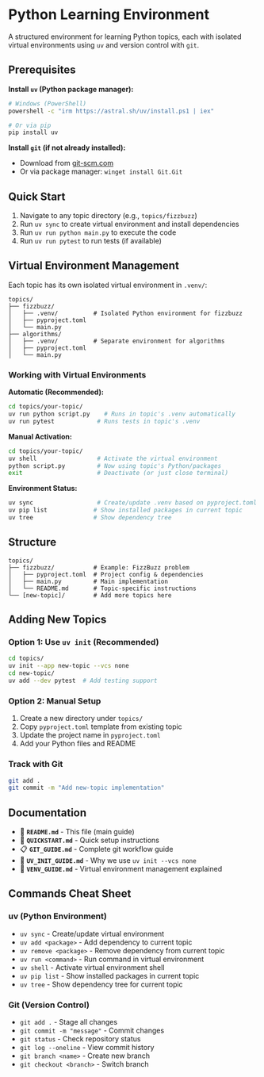 # Python Learning Environment

A structured environment for learning Python topics, each with isolated virtual environments using `uv` and version control with `git`.

## Prerequisites

**Install `uv` (Python package manager):**
```bash
# Windows (PowerShell)
powershell -c "irm https://astral.sh/uv/install.ps1 | iex"

# Or via pip
pip install uv
```

**Install `git` (if not already installed):**
- Download from [git-scm.com](https://git-scm.com/)
- Or via package manager: `winget install Git.Git`

## Quick Start

1. Navigate to any topic directory (e.g., `topics/fizzbuzz`)
2. Run `uv sync` to create virtual environment and install dependencies
3. Run `uv run python main.py` to execute the code
4. Run `uv run pytest` to run tests (if available)

## Virtual Environment Management

Each topic has its own isolated virtual environment in `.venv/`:

```
topics/
├── fizzbuzz/
│   ├── .venv/          # Isolated Python environment for fizzbuzz
│   ├── pyproject.toml
│   └── main.py
├── algorithms/
│   ├── .venv/          # Separate environment for algorithms
│   ├── pyproject.toml
│   └── main.py
```

### Working with Virtual Environments

**Automatic (Recommended):**
```bash
cd topics/your-topic/
uv run python script.py    # Runs in topic's .venv automatically
uv run pytest            # Runs tests in topic's .venv
```

**Manual Activation:**
```bash
cd topics/your-topic/
uv shell                 # Activate the virtual environment
python script.py         # Now using topic's Python/packages
exit                     # Deactivate (or just close terminal)
```

**Environment Status:**
```bash
uv sync                  # Create/update .venv based on pyproject.toml
uv pip list             # Show installed packages in current topic
uv tree                 # Show dependency tree
```

## Structure

```
topics/
├── fizzbuzz/           # Example: FizzBuzz problem
│   ├── pyproject.toml  # Project config & dependencies
│   ├── main.py         # Main implementation
│   └── README.md       # Topic-specific instructions
└── [new-topic]/        # Add more topics here
```

## Adding New Topics

### Option 1: Use `uv init` (Recommended)
```bash
cd topics/
uv init --app new-topic --vcs none
cd new-topic/
uv add --dev pytest  # Add testing support
```

### Option 2: Manual Setup
1. Create a new directory under `topics/`
2. Copy `pyproject.toml` template from existing topic
3. Update the project name in `pyproject.toml`
4. Add your Python files and README

### Track with Git
```bash
git add .
git commit -m "Add new-topic implementation"
```

## Documentation

- 📖 **`README.md`** - This file (main guide)
- 🚀 **`QUICKSTART.md`** - Quick setup instructions  
- 📋 **`GIT_GUIDE.md`** - Complete git workflow guide
- 🔧 **`UV_INIT_GUIDE.md`** - Why we use `uv init --vcs none`
- 🐍 **`VENV_GUIDE.md`** - Virtual environment management explained

## Commands Cheat Sheet

### uv (Python Environment)
- `uv sync` - Create/update virtual environment
- `uv add <package>` - Add dependency to current topic
- `uv remove <package>` - Remove dependency from current topic
- `uv run <command>` - Run command in virtual environment
- `uv shell` - Activate virtual environment shell
- `uv pip list` - Show installed packages in current topic
- `uv tree` - Show dependency tree for current topic

### Git (Version Control)
- `git add .` - Stage all changes
- `git commit -m "message"` - Commit changes
- `git status` - Check repository status
- `git log --oneline` - View commit history
- `git branch <name>` - Create new branch
- `git checkout <branch>` - Switch branch
